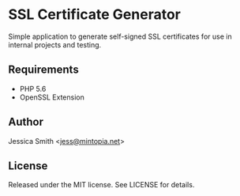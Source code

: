 # SSL Certificate Generator

Simple application to generate self-signed SSL certificates for use in internal projects and testing.

## Requirements

 - PHP 5.6
 - OpenSSL Extension

## Author

Jessica Smith <<jess@mintopia.net>>

## License

Released under the MIT license. See LICENSE for details.

